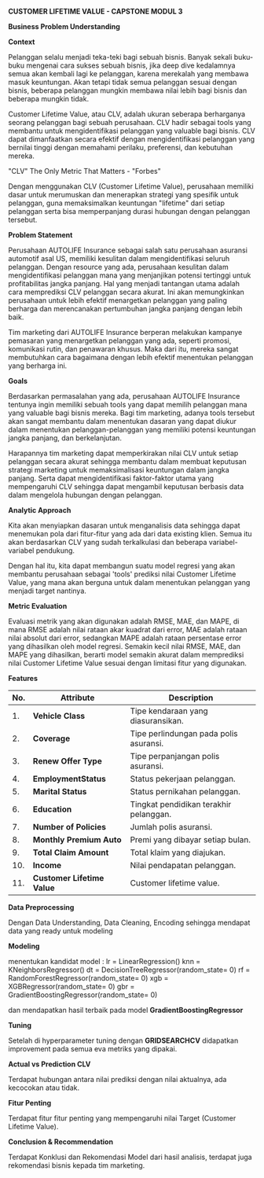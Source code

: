 **CUSTOMER LIFETIME VALUE - CAPSTONE MODUL 3**

**Business Problem Understanding**

**Context**

Pelanggan selalu menjadi teka-teki bagi sebuah bisnis. Banyak sekali buku-buku mengenai cara sukses sebuah bisnis, jika deep dive kedalamnya semua akan kembali lagi ke pelanggan, karena merekalah yang membawa masuk keuntungan. Akan tetapi tidak semua pelanggan sesuai dengan bisnis, beberapa pelanggan mungkin membawa nilai lebih bagi bisnis dan beberapa mungkin tidak.

Customer Lifetime Value, atau CLV, adalah ukuran seberapa berharganya seorang pelanggan bagi sebuah perusahaan. CLV hadir sebagai tools yang membantu untuk mengidentifikasi pelanggan yang valuable bagi bisnis. CLV dapat dimanfaatkan secara efektif dengan mengidentifikasi pelanggan yang bernilai tinggi dengan memahami perilaku, preferensi, dan kebutuhan mereka.

"CLV" The Only Metric That Matters - "Forbes"

Dengan menggunakan CLV (Customer Lifetime Value), perusahaan memiliki dasar untuk merumuskan dan menerapkan strategi yang spesifik untuk pelanggan, guna memaksimalkan keuntungan "lifetime" dari setiap pelanggan serta bisa memperpanjang durasi hubungan dengan pelanggan tersebut.

**Problem Statement**

Perusahaan AUTOLIFE Insurance sebagai salah satu perusahaan asuransi automotif asal US, memiliki kesulitan dalam mengidentifikasi seluruh pelanggan. Dengan resource yang ada, perusahaan kesulitan dalam mengidentifikasi pelanggan mana yang menjanjikan potensi tertinggi untuk profitabilitas jangka panjang. Hal yang menjadi tantangan utama adalah cara memprediksi CLV pelanggan secara akurat. Ini akan memungkinkan perusahaan untuk lebih efektif menargetkan pelanggan yang paling berharga dan merencanakan pertumbuhan jangka panjang dengan lebih baik.

Tim marketing dari AUTOLIFE Insurance berperan melakukan kampanye pemasaran yang menargetkan pelanggan yang ada, seperti promosi, komunikasi rutin, dan penawaran khusus. Maka dari itu, mereka sangat membutuhkan cara bagaimana dengan lebih efektif menentukan pelanggan yang berharga ini.

**Goals**

Berdasarkan permasalahan yang ada, perusahaan AUTOLIFE Insurance tentunya ingin memiliki sebuah tools yang dapat memilih pelanggan mana yang valuable bagi bisnis mereka. Bagi tim marketing, adanya tools tersebut akan sangat membantu dalam menentukan dasaran yang dapat diukur dalam menentukan pelanggan-pelanggan yang memiliki potensi keuntungan jangka panjang, dan berkelanjutan.

Harapannya tim marketing dapat memperkirakan nilai CLV untuk setiap pelanggan secara akurat sehingga membantu dalam membuat keputusan strategi marketing untuk memaksimalisasi keuntungan dalam jangka panjang. Serta dapat mengidentifikasi faktor-faktor utama yang mempengaruhi CLV sehingga dapat mengambil keputusan berbasis data dalam mengelola hubungan dengan pelanggan.

**Analytic Approach**

Kita akan menyiapkan dasaran untuk menganalisis data sehingga dapat menemukan pola dari fitur-fitur yang ada dari data existing klien. Semua itu akan berdasarkan CLV yang sudah terkalkulasi dan beberapa variabel-variabel pendukung.

Dengan hal itu, kita dapat membangun suatu model regresi yang akan membantu perusahaan sebagai 'tools' prediksi nilai Customer Lifetime Value, yang mana akan berguna untuk dalam menentukan pelanggan yang menjadi target nantinya.

**Metric Evaluation**

Evaluasi metrik yang akan digunakan adalah RMSE, MAE, dan MAPE, di mana RMSE adalah nilai rataan akar kuadrat dari error, MAE adalah rataan nilai absolut dari error, sedangkan MAPE adalah rataan persentase error yang dihasilkan oleh model regresi. Semakin kecil nilai RMSE, MAE, dan MAPE yang dihasilkan, berarti model semakin akurat dalam memprediksi nilai Customer Lifetime Value sesuai dengan limitasi fitur yang digunakan.

**Features**

| No. | **Attribute**    | **Description**                                          |
|-----| ---------------- | -------------------------------------------------------- |
| 1.  | **Vehicle Class**       | Tipe kendaraan yang diasuransikan.                |
| 2.  | **Coverage**     | Tipe perlindungan pada polis asuransi.                      |
| 3.  | **Renew Offer Type**   | Tipe perpanjangan polis asuransi.                      |
| 4.  | **EmploymentStatus**     | Status pekerjaan pelanggan. |
| 5.  | **Marital Status** | Status pernikahan pelanggan.             |
| 6.  | **Education**      | Tingkat pendidikan terakhir pelanggan.                  |
| 7.  | **Number of Policies**         | Jumlah polis asuransi.                     |
| 8.  | **Monthly Premium Auto**       | Premi yang dibayar setiap bulan.                   |
| 9.  | **Total Claim Amount**    | Total klaim yang diajukan.                |
| 10.  | **Income**     | Nilai pendapatan pelanggan.           |
| 11.  | **Customer Lifetime Value**  | Customer lifetime value.                   |

**Data Preprocessing**

Dengan Data Understanding, Data Cleaning, Encoding sehingga mendapat data yang ready untuk modeling

**Modeling**

menentukan kandidat model : 
lr = LinearRegression()
knn = KNeighborsRegressor()
dt = DecisionTreeRegressor(random_state= 0)
rf = RandomForestRegressor(random_state= 0)
xgb = XGBRegressor(random_state= 0)
gbr = GradientBoostingRegressor(random_state= 0)

dan mendapatkan hasil terbaik pada model **GradientBoostingRegressor**

**Tuning**

Setelah di hyperparameter tuning dengan **GRIDSEARCHCV** didapatkan improvement pada semua eva metriks yang dipakai.

**Actual vs Prediction CLV**

Terdapat hubungan antara nilai prediksi dengan nilai aktualnya, ada kecocokan atau tidak.

**Fitur Penting**

Terdapat fitur fitur penting yang mempengaruhi nilai Target (Customer Lifetime Value).

**Conclusion & Recommendation**

Terdapat Konklusi dan Rekomendasi Model dari hasil analisis, terdapat juga rekomendasi bisnis kepada tim marketing.
